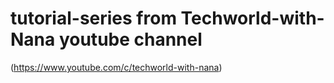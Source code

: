 # tutorial-series from Techworld-with-Nana youtube channel

(https://www.youtube.com/c/techworld-with-nana)

